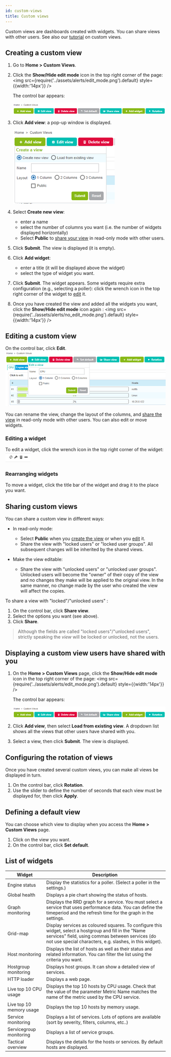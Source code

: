 ```yaml
---
id: custom-views
title: Custom views
---
```


Custom views are dashboards created with widgets. You can share views with other users. See also our [tutorial](../getting-started/create-custom-view) on custom views.

## Creating a custom view
 
1. Go to **Home > Custom Views**.

2. Click the **Show/Hide edit mode** icon in the top right corner of the page: <img src={require('../assets/alerts/edit_mode.png').default} style={{width:'14px'}} />

    The control bar appears:

    ![image](../assets/alerts/bar.png)

3. Click **Add view**: a pop-up window is displayed.

    ![image](../assets/alerts/view_add.png)

4. Select **Create new view**:
    - enter a name
    - select the number of columns you want (i.e. the number of widgets displayed horizontally)
    - Select **Public** to [share your view](#sharing-custom-views) in read-only mode with other users.
    
5. Click **Submit**. The view is displayed (it is empty).

6. Click **Add widget**: 
    - enter a title (it will be displayed above the widget) 
    - select the type of widget you want.

7. Click **Submit**. The widget appears. Some widgets require extra configuration (e.g., selecting a poller): click the wrench icon in the top right corner of the widget to [edit](#editing-a-widget) it.

8. Once you have created the view and added all the widgets you want, click the **Show/Hide edit mode** icon again : <img src={require('../assets/alerts/no_edit_mode.png').default} style={{width:'14px'}} />


## Editing a custom view

On the control bar, click **Edit**. ![image](../assets/alerts/view_edit.png)

You can rename the view, change the layout of the columns, and [share the view](#sharing-a-custom-view) in read-only mode with other users. You can also edit or move widgets.

### Editing a widget

To edit a widget, click the wrench icon in the top right corner of the widget: ![image](../assets/alerts/widget_controls.png)

### Rearranging widgets

To move a widget, click the title bar of the widget and drag it to the place you want.

## Sharing custom views

You can share a custom view in different ways:

- In read-only mode: 
    - Select **Public** when you [create the view](#creating-a-custom-view) or when you [edit](#editing-a-custom-view) it.
    - Share the view with "locked users" or "locked user groups". All subsequent changes will be inherited by the shared views.

- Make the view editable:
    - Share the view with "unlocked users" or "unlocked user groups". Unlocked users will become the "owner" of their copy of the view and no
    changes they make will be applied to the original view. In the same manner, no change made by the user who created the view will affect the copies.
    
To share a view with "locked"/"unlocked users" :

1. On the control bar, click **Share view**.
2. Select the options you want (see above).
3. Click **Share**.

> Although the fields are called "locked users"/"unlocked users", strictly speaking the *view* will be locked or unlocked, not the users.

## Displaying a custom view users have shared with you

1. On the **Home > Custom Views** page, click the **Show/Hide edit mode** icon in the top right corner of the page: <img src={require('../assets/alerts/edit_mode.png').default} style={{width:'14px'}} />

    The control bar appears:

    ![image](../assets/alerts/bar.png)

2. Click **Add view**, then select **Load from existing view**. A dropdown list shows all the views that other users have shared with you. 

3. Select a view, then click **Submit**. The view is displayed.

## Configuring the rotation of views

Once you have created several custom views, you can make all views be displayed in turn.

1. On the control bar, click **Rotation**. 
2. Use the slider to define the number of seconds that each view must be displayed for, then click **Apply**.

## Defining a default view

You can choose which view to display when you access the **Home > Custom Views** page.

1. Click on the view you want.
2. On the control bar, click **Set default**.

## List of widgets

| Widget                   | Description                                                                                                                                                                                                                                                                                                    |
|--------------------------|----------------------------------------------------------------------------------------------------------------------------------------------------------------------------------------------------------------------------------------------------------------------------------------------------------------|
| Engine status            | Display the statistics for a poller. (Select a poller in the settings.)                                                                                                                                                                                                                                         |
| Global health            |  Displays a pie chart showing the status of hosts.                                                                                                                                                                                                                                                                                              |
| Graph monitoring         | Displays the RRD graph for a service. You must select a service that uses performance data. You can define the timeperiod and the refresh time for the graph in the settings.                                                                                 |
| Grid-map                 | Display services as coloured squares. To configure this widget, select a hostgroup and fill in the "Name services" field, using commas between services (do not use special characters, e.g. slashes, in this widget). |
| Host monitoring          | Displays the list of hosts as well as their status and related information. You can filter the list using the criteria you want.                                                                                                                                                                                                                                                                                   |
| Hostgroup monitoring     | Displays host groups. It can show a detailed view of services.                                                                                                                                                                                                                    |
| HTTP loader              | Displays a web page.                                                                                                                                                                                                                                                                                                               |
| Live top 10 CPU usage    | Displays the top 10 hosts by CPU usage. Check that the value of the parameter Metric Name matches the name of the metric used by the CPU service.                                                                                                                   |
| Live top 10 memory usage | Displays the top 10 hosts by memory usage.                                                                                                                                                                                                                                                                                               |
| Service monitoring       | Displays a list of services. Lots of options are available (sort by severity, filters, columns, etc..)                                                                                                                                             |
| Servicegroup monitoring  |  Displays a list of service groups.                                                                                                                                                                                                                                                                                                              |
| Tactical overview        | Displays the details for the hosts or services. By default hosts are displayed.                                                                                                                                                              |
